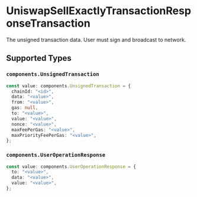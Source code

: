 # UniswapSellExactlyTransactionResponseTransaction

The unsigned transaction data. User must sign and broadcast to network.


## Supported Types

### `components.UnsignedTransaction`

```typescript
const value: components.UnsignedTransaction = {
  chainId: "<id>",
  data: "<value>",
  from: "<value>",
  gas: null,
  to: "<value>",
  value: "<value>",
  nonce: "<value>",
  maxFeePerGas: "<value>",
  maxPriorityFeePerGas: "<value>",
};
```

### `components.UserOperationResponse`

```typescript
const value: components.UserOperationResponse = {
  to: "<value>",
  data: "<value>",
  value: "<value>",
};
```

